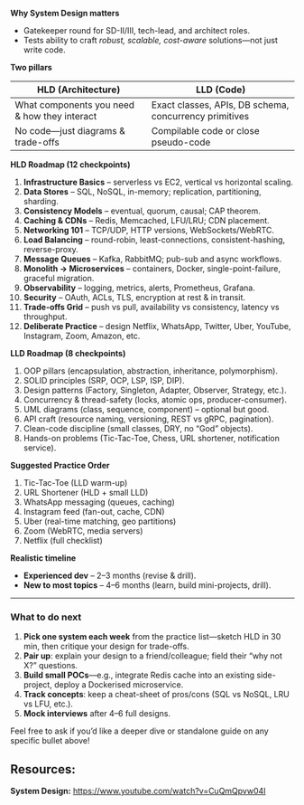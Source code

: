 **Why System Design matters**

* Gatekeeper round for SD-II/III, tech-lead, and architect roles.
* Tests ability to craft *robust, scalable, cost-aware* solutions—not just write code.

**Two pillars**

| HLD (Architecture)                           | LLD (Code)                                             |
| -------------------------------------------- | ------------------------------------------------------ |
| What components you need & how they interact | Exact classes, APIs, DB schema, concurrency primitives |
| No code—just diagrams & trade-offs           | Compilable code or close pseudo-code                   |

**HLD Roadmap (12 checkpoints)**

1. **Infrastructure Basics** – serverless vs EC2, vertical vs horizontal scaling.
2. **Data Stores** – SQL, NoSQL, in-memory; replication, partitioning, sharding.
3. **Consistency Models** – eventual, quorum, causal; CAP theorem.
4. **Caching & CDNs** – Redis, Memcached, LFU/LRU; CDN placement.
5. **Networking 101** – TCP/UDP, HTTP versions, WebSockets/WebRTC.
6. **Load Balancing** – round-robin, least-connections, consistent-hashing, reverse-proxy.
7. **Message Queues** – Kafka, RabbitMQ; pub-sub and async workflows.
8. **Monolith → Microservices** – containers, Docker, single-point-failure, graceful migration.
9. **Observability** – logging, metrics, alerts, Prometheus, Grafana.
10. **Security** – OAuth, ACLs, TLS, encryption at rest & in transit.
11. **Trade-offs Grid** – push vs pull, availability vs consistency, latency vs throughput.
12. **Deliberate Practice** – design Netflix, WhatsApp, Twitter, Uber, YouTube, Instagram, Zoom, Amazon, etc.

**LLD Roadmap (8 checkpoints)**

1. OOP pillars (encapsulation, abstraction, inheritance, polymorphism).
2. SOLID principles (SRP, OCP, LSP, ISP, DIP).
3. Design patterns (Factory, Singleton, Adapter, Observer, Strategy, etc.).
4. Concurrency & thread-safety (locks, atomic ops, producer-consumer).
5. UML diagrams (class, sequence, component) – optional but good.
6. API craft (resource naming, versioning, REST vs gRPC, pagination).
7. Clean-code discipline (small classes, DRY, no “God” objects).
8. Hands-on problems (Tic-Tac-Toe, Chess, URL shortener, notification service).

**Suggested Practice Order**

1. Tic-Tac-Toe (LLD warm-up)
2. URL Shortener (HLD + small LLD)
3. WhatsApp messaging (queues, caching)
4. Instagram feed (fan-out, cache, CDN)
5. Uber (real-time matching, geo partitions)
6. Zoom (WebRTC, media servers)
7. Netflix (full checklist)

**Realistic timeline**

* **Experienced dev** – 2–3 months (revise & drill).
* **New to most topics** – 4–6 months (learn, build mini-projects, drill).

---

### What to do next

1. **Pick one system each week** from the practice list—sketch HLD in 30 min, then critique your design for trade-offs.
2. **Pair up**: explain your design to a friend/colleague; field their “why not X?” questions.
3. **Build small POCs**—e.g., integrate Redis cache into an existing side-project, deploy a Dockerised microservice.
4. **Track concepts**: keep a cheat-sheet of pros/cons (SQL vs NoSQL, LRU vs LFU, etc.).
5. **Mock interviews** after 4–6 full designs.

Feel free to ask if you’d like a deeper dive or standalone guide on any specific bullet above!

## Resources:
**System Design:** https://www.youtube.com/watch?v=CuQmQpvw04I
